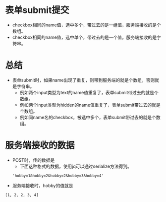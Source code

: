 # 表单submit提交
* checkbox相同的name值，选中多个，带过去的是一组值，服务端接收的是个数组。
* checkbox相同的name值，选中单个，带过去的是一个值，服务端接收的是字符串。

# 总结
* 表单submit时，如果name出现了重复，则带到服务端的就是个数组，否则就是字符串。
    - 例如两个input类型为text的name值重复了，表单submit带过去的就是个数组。
    - 例如两个input类型为hidden的name值重复了，表单submit带过去的就是个数组。
    - 例如同name名的checkbox，被选中多个，表单submit带过去的就是个数组。

# 服务端接收的数据
* POST时，传的数据是
    - 下面这种格式的数据，使用jq可以通过serialize方法得到。
    ```
    'hobby=1&hobby=2&hobby=2&hobby=3&hobby=4'
    ```
* 服务端接收时，hobby的值就是
```
[1, 2, 2, 3, 4]
```

